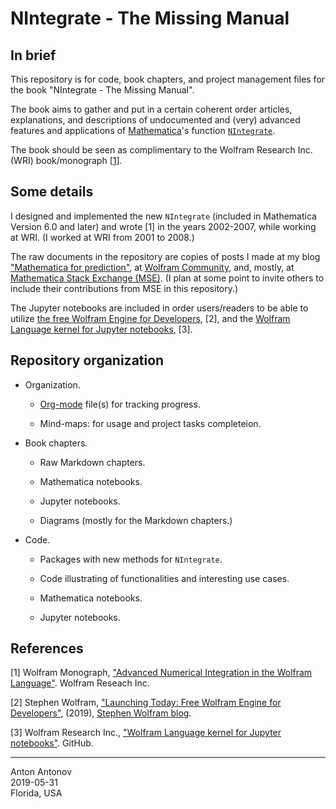 # NIntegrate - The Missing Manual

## In brief

This repository is for code, book chapters, and project management files for the book "NIntegrate - The Missing Manual". 

The book aims to gather and put in a certain coherent order 
articles, explanations, and descriptions of undocumented and (very) advanced features and applications of 
[Mathematica](http://www.wolfram.com/mathematica/)'s function 
[`NIntegrate`](https://reference.wolfram.com/language/ref/NIntegrate.html).

The book should be seen as complimentary to the Wolfram Research Inc. (WRI) book/monograph \[[1](https://reference.wolfram.com/language/tutorial/NIntegrateOverview.html)\].

## Some details

I designed and implemented the new `NIntegrate` (included in Mathematica Version 6.0 and later) and wrote \[1\] in the years 2002-2007, while working at WRI. (I worked at WRI from 2001 to 2008.)

The raw documents in the repository are copies of posts I made at my blog
 ["Mathematica for prediction"](https://mathematicaforprediction.wordpress.com), 
 at 
 [Wolfram Community](https://community.wolfram.com),
 and, mostly, at 
 [Mathematica Stack Exchange (MSE)](https://mathematica.stackexchange.com). 
 (I plan at some point to invite others to include their contributions from MSE in this repository.)
 
 The Jupyter notebooks are included in order users/readers to be able to utilize 
 [the free Wolfram Engine for Developers](http://www.wolfram.com/engine/), [2],
 and the 
 [Wolfram Language kernel for Jupyter notebooks](https://github.com/WolframResearch/WolframLanguageForJupyter),  [3].

## Repository organization

- Organization.

  - [Org-mode](https://orgmode.org) file(s) for tracking progress.
  
  - Mind-maps: for usage and project tasks completeion. 

- Book chapters.

   - Raw Markdown chapters.

   - Mathematica notebooks.

   - Jupyter notebooks.
   
   - Diagrams (mostly for the Markdown chapters.)

- Code.
  
   - Packages with new methods for `NIntegrate`.
   
   - Code illustrating of functionalities and interesting use cases.
   
   - Mathematica notebooks.
   
   - Jupyter notebooks.
   

## References

[1] Wolfram Monograph, 
["Advanced Numerical Integration in the Wolfram Language"](https://reference.wolfram.com/language/tutorial/NIntegrateOverview.html).
Wolfram Reseach Inc.

[2] Stephen Wolfram, ["Launching Today: Free Wolfram Engine for Developers"](https://blog.stephenwolfram.com/2019/05/launching-today-free-wolfram-engine-for-developers/),
(2019), [Stephen Wolfram blog](https://blog.stephenwolfram.com/).

[3] Wolfram Research Inc., ["Wolfram Language kernel for Jupyter notebooks"](https://github.com/WolframResearch/WolframLanguageForJupyter).
GitHub.

---
Anton Antonov    
2019-05-31  
Florida, USA